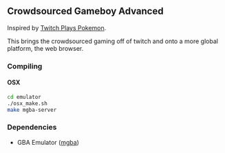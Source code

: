 ## Crowdsourced Gameboy Advanced

Inspired by [Twitch Plays Pokemon](https://www.twitch.tv/twitchplayspokemon).

This brings the crowdsourced gaming off of twitch and onto a more global platform, the web browser.

### Compiling

#### OSX

```bash
cd emulator
./osx_make.sh
make mgba-server
```

### Dependencies

- GBA Emulator ([mgba](https://github.com/mgba-emu/mgba))
